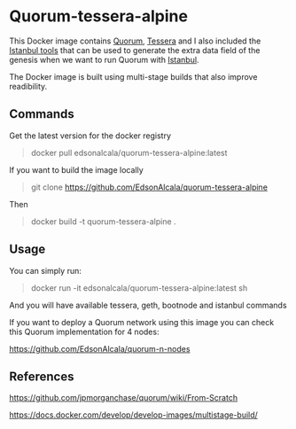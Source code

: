 # Quorum-tessera-alpine

This Docker image contains [Quorum](https://github.com/jpmorganchase/quorum), [Tessera](https://github.com/jpmorganchase/tessera) and I also included the [Istanbul tools](https://github.com/jpmorganchase/istanbul-tools) that can be used to generate the extra data field of the genesis when we want to run Quorum with [Istanbul](https://github.com/ethereum/EIPs/issues/650).

The Docker image is built using multi-stage builds that also improve readibility.

## Commands

Get the latest version for the docker registry

> docker pull edsonalcala/quorum-tessera-alpine:latest

If you want to build the image locally

> git clone https://github.com/EdsonAlcala/quorum-tessera-alpine

Then

> docker build -t quorum-tessera-alpine .

## Usage

You can simply run:

> docker run -it edsonalcala/quorum-tessera-alpine:latest sh <COMMAND> 
 
And you will have available tessera, geth, bootnode and istanbul commands

If you want to deploy a Quorum network using this image you can check this Quorum implementation for 4 nodes:

https://github.com/EdsonAlcala/quorum-n-nodes

## References

https://github.com/jpmorganchase/quorum/wiki/From-Scratch

https://docs.docker.com/develop/develop-images/multistage-build/
